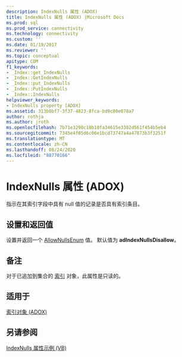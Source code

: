 ```yaml
---
description: IndexNulls 属性 (ADOX)
title: IndexNulls 属性 (ADOX) |Microsoft Docs
ms.prod: sql
ms.prod_service: connectivity
ms.technology: connectivity
ms.custom: ''
ms.date: 01/19/2017
ms.reviewer: ''
ms.topic: conceptual
apitype: COM
f1_keywords:
- _Index::get_IndexNulls
- _Index::GetIndexNulls
- _Index::put_IndexNulls
- _Index::PutIndexNulls
- _Index::IndexNulls
helpviewer_keywords:
- IndexNulls property [ADOX]
ms.assetid: 313b0bf7-3f37-4823-8fca-bd9c80e078a7
author: rothja
ms.author: jroth
ms.openlocfilehash: 7b71e3298c18b10fa34615e3382d561f454b5eb4
ms.sourcegitcommit: 7345e4f05d6c06e1bcd73747a4a47873b3f3251f
ms.translationtype: MT
ms.contentlocale: zh-CN
ms.lasthandoff: 08/24/2020
ms.locfileid: "88770166"
---
```

# <a name="indexnulls-property-adox"></a>IndexNulls 属性 (ADOX)
指示在其索引字段中具有 null 值的记录是否具有索引条目。  
  
## <a name="settings-and-return-values"></a>设置和返回值  
 设置并返回一个 [AllowNullsEnum](./allownullsenum.md) 值。 默认值为 **adIndexNullsDisallow**。  
  
## <a name="remarks"></a>备注  
 对于已追加到集合的 [索引](./index-object-adox.md) 对象，此属性是只读的。  
  
## <a name="applies-to"></a>适用于  
 [索引对象 (ADOX)](./index-object-adox.md)  
  
## <a name="see-also"></a>另请参阅  
 [IndexNulls 属性示例 (VB)](./indexnulls-property-example-vb.md)